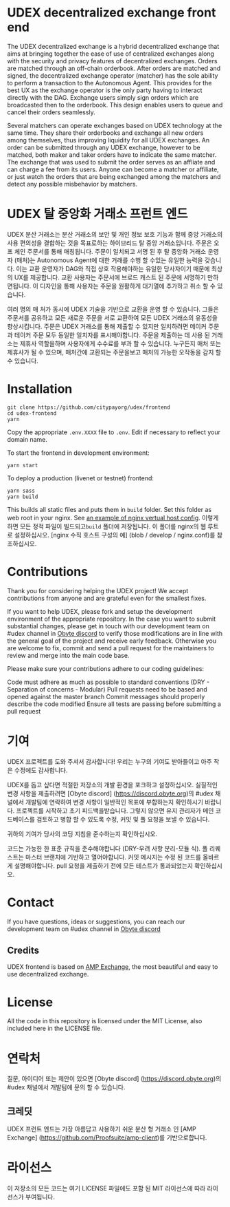 # UDEX decentralized exchange front end

The UDEX decentralized exchange is a hybrid decentralized exchange that aims at bringing together the ease of use of centralized exchanges along with the security and privacy features of decentralized exchanges. Orders are matched through an off-chain orderbook. After orders are matched and signed, the decentralized exchange operator (matcher) has the sole ability to perform a transaction to the Autonomous Agent. This provides for the best UX as the exchange operator is the only party having to interact directly with the DAG. Exchange users simply sign orders which are broadcasted then to the orderbook. This design enables users to queue and cancel their orders seamlessly.

Several matchers can operate exchanges based on UDEX technology at the same time. They share their orderbooks and exchange all new orders among themselves, thus improving liquidity for all UDEX exchanges. An order can be submitted through any UDEX exchange, however to be matched, both maker and taker orders have to indicate the same matcher. The exchange that was used to submit the order serves as an affliate and can charge a fee from its users.  Anyone can become a matcher or affiliate, or just watch the orders that are being exchanged among the matchers and detect any possible misbehavior by matchers.

# UDEX 탈 중앙화 거래소 프런트 엔드

UDEX 분산 거래소는 분산 거래소의 보안 및 개인 정보 보호 기능과 함께 중앙 거래소의 사용 편의성을 결합하는 것을 목표로하는 하이브리드 탈 중앙 거래소입니다. 주문은 오프 체인 주문서를 통해 매칭됩니다. 주문이 일치되고 서명 된 후 탈 중앙화 거래소 운영자 (매처)는 Autonomous Agent에 대한 거래를 수행 할 수있는 유일한 능력을 갖습니다. 이는 교환 운영자가 DAG와 직접 상호 작용해야하는 유일한 당사자이기 때문에 최상의 UX를 제공합니다. 교환 사용자는 주문서에 브로드 캐스트 된 주문에 서명하기 만하면됩니다. 이 디자인을 통해 사용자는 주문을 원활하게 대기열에 추가하고 취소 할 수 있습니다.

여러 명의 매 처가 동시에 UDEX 기술을 기반으로 교환을 운영 할 수 있습니다. 그들은 주문서를 공유하고 모든 새로운 주문을 서로 교환하여 모든 UDEX 거래소의 유동성을 향상시킵니다. 주문은 UDEX 거래소를 통해 제출할 수 있지만 일치하려면 메이커 주문과 테이커 주문 모두 동일한 일치자를 표시해야합니다. 주문을 제출하는 데 사용 된 거래소는 제휴사 역할을하며 사용자에게 수수료를 부과 할 수 있습니다. 누구든지 매처 또는 제휴사가 될 수 있으며, 매처간에 교환되는 주문을보고 매처의 가능한 오작동을 감지 할 수 있습니다.

# Installation
```
git clone https://github.com/citypayorg/udex/frontend
cd udex-frontend
yarn
```
Copy the appropriate `.env.XXXX` file to `.env`. Edit if necessary to reflect your domain name.

To start the frontend in development environment:
```
yarn start
```
To deploy a production (livenet or testnet) frontend:
```
yarn sass
yarn build
```
This builds all static files and puts them in `build` folder. Set this folder as web root in your nginx. See [an example of nginx vertual host config](blob/develop/nginx.conf).
이렇게하면 모든 정적 파일이 빌드되고`build` 폴더에 저장됩니다. 이 폴더를 nginx의 웹 루트로 설정하십시오. [nginx 수직 호스트 구성의 예] (blob / develop / nginx.conf)를 참조하십시오.

# Contributions

Thank you for considering helping the UDEX project! We accept contributions from anyone and are grateful even for the smallest fixes.

If you want to help UDEX, please fork and setup the development environment of the appropriate repository. In the case you want to submit substantial changes, please get in touch with our development team on #udex channel in [Obyte discord](https://discord.obyte.org) to verify those modifications are in line with the general goal of the project and receive early feedback. Otherwise you are welcome to fix, commit and send a pull request for the maintainers to review and merge into the main code base.

Please make sure your contributions adhere to our coding guidelines:

Code must adhere as much as possible to standard conventions (DRY - Separation of concerns - Modular)
Pull requests need to be based and opened against the master branch
Commit messages should properly describe the code modified
Ensure all tests are passing before submitting a pull request

# 기여

UDEX 프로젝트를 도와 주셔서 감사합니다! 우리는 누구의 기여도 받아들이고 아주 작은 수정에도 감사합니다.

UDEX를 돕고 싶다면 적절한 저장소의 개발 환경을 포크하고 설정하십시오. 실질적인 변경 사항을 제출하려면 [Obyte discord] (https://discord.obyte.org)의 #udex 채널에서 개발팀에 연락하여 변경 사항이 일반적인 목표에 부합하는지 확인하시기 바랍니다. 프로젝트를 시작하고 초기 피드백을받습니다. 그렇지 않으면 유지 관리자가 메인 코드베이스를 검토하고 병합 할 수 있도록 수정, 커밋 및 풀 요청을 보낼 수 있습니다.

귀하의 기여가 당사의 코딩 지침을 준수하는지 확인하십시오.

코드는 가능한 한 표준 규칙을 준수해야합니다 (DRY-우려 사항 분리-모듈 식).
풀 리퀘스트는 마스터 브랜치에 기반하고 열어야합니다.
커밋 메시지는 수정 된 코드를 올바르게 설명해야합니다.
pull 요청을 제출하기 전에 모든 테스트가 통과되었는지 확인하십시오.

# Contact

If you have questions, ideas or suggestions, you can reach our development team on #udex channel in [Obyte discord](https://discord.obyte.org)

## Credits

UDEX frontend is based on [AMP Exchange](https://github.com/Proofsuite/amp-client), the most beautiful and easy to use decentralized exchange.

# License

All the code in this repository is licensed under the MIT License, also included here in the LICENSE file.


# 연락처

질문, 아이디어 또는 제안이 있으면 [Obyte discord] (https://discord.obyte.org)의 #udex 채널에서 개발팀에 문의 할 수 있습니다.

## 크레딧

UDEX 프런트 엔드는 가장 아름답고 사용하기 쉬운 분산 형 거래소 인 [AMP Exchange] (https://github.com/Proofsuite/amp-client)를 기반으로합니다.

# 라이선스

이 저장소의 모든 코드는 여기 LICENSE 파일에도 포함 된 MIT 라이선스에 따라 라이선스가 부여됩니다.